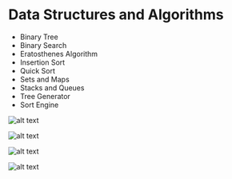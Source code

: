# Data Structures and Algorithms
* Binary Tree  
* Binary Search  
* Eratosthenes Algorithm
* Insertion Sort
* Quick Sort
* Sets and Maps
* Stacks and Queues
* Tree Generator
* Sort Engine

![alt text](https://cdn-images-1.medium.com/max/1200/1*qiDoTgb6SrQ04cAFkvPPMQ.png "Big O Complexity Chart")

![alt text](https://cdn-images-1.medium.com/max/1400/1*IT8VfryP6k_uoG09iMw3Dg.png "Common Data Structure Operations")

![alt text](https://cdn-images-1.medium.com/max/2000/1*Ggl_e8v-IzxUdienwrTMZQ.png "Array Sorting Algorithms")

![alt text](http://bigocheatsheet.com/img/big-o-cheat-sheet-poster.png "Big O cheat-sheet")
